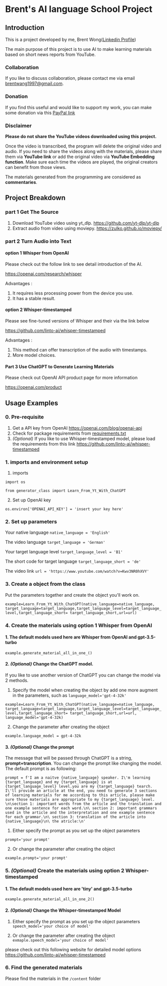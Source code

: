 # Brent's AI language School Project
## Introduction
This is a project developed by me, Brent Wong([Linkedin Profile](https://www.linkedin.com/in/mingqianwangbrent987614198/))

The main purpose of this project is to use AI to make learning materials based on short news reports from YouTube.

### Collaboration
If you like to discuss collaboration, please contact me via email [brentwang1997@gmail.com](brentwang1997@gmail.com).

### Donation
If you find this useful and would like to support my work,
you can make some donation via this [PayPal link](https://paypal.me/brentwmq?country.x=DE&locale.x=en_US
)

### Disclaimer
**Please do not share the YouTube videos downloaded using this project.**

Once the video is transcribed, the program will delete the original video and audio.
If you need to share the videos along with the materials, please share them via 
**YouTube link** or add the original video via **YouTube Embedding function**.
Make sure each time the videos are played, the original creators can benefit from those views.

The materials generated from the programming are considered as **commentaries**.

## Project Breakdown

### part 1 Get The Source

1. Download YouTube video using yt_dlp. https://github.com/yt-dlp/yt-dlp
2. Extract audio from video using moviepy. https://zulko.github.io/moviepy/

### part 2 Turn Audio into Text

#### option 1 Whisper from OpenAI
Please check out the follow link to see detail introduction of the AI.

https://openai.com/research/whisper

Advantages : 
1. It requires less processing power from the device you use.
2. It has a stable result.

#### option 2 Whisper-timestamped
Please see fine-tuned versions of Whisper and their via the link below

https://github.com/linto-ai/whisper-timestamped

Advantages :
1. This method can offer transcription of the audio with timestamps.
2. More model choices.

#### Part 3 Use ChatGPT to Generate Learning Materials
Please check out OpenAI API product page for more information

https://openai.com/product

## Usage Examples

### 0. Pre-requisite
1. Get a API key from OpenAI
https://openai.com/blog/openai-api
2. Check for package requirements from [requirements.txt](requirements.txt)
3. _(Optional)_ If you like to use Whisper-timestamped model, please
load the requirements from this link
https://github.com/linto-ai/whisper-timestamped

### 1. imports and environment setup
1. imports

`import os`

`from generator_class import Learn_From_Yt_With_ChatGPT`

2. Set up OpenAI key

`os.environ['OPENAI_API_KEY'] = 'insert your key here'
`

### 2. Set up parameters
Your native language
`native_language = 'English'`

The video language
`target_language = 'German'`

Your target language level
`target_language_level = 'B1'`

The short code for target language
`target_language_short = 'de'`

The video link
`url = 'https://www.youtube.com/watch?v=Kwv3NR0hXVY'`


### 3. Create a object from the class
Put the parameters together and create the object you'll work on.

`example=Learn_From_Yt_With_ChatGPT(native_language=native_language,
target_language=target_language,target_language_level=target_language_level,target_language_short= target_language_short,url=url)`


### 4. Create the materials using option 1 Whisper from OpenAI

#### 1. The default models used here are **Whisper from OpenAI** and **gpt-3.5-turbo**
`example.generate_material_all_in_one_()`

#### 2. _(Optional)_ Change the ChatGPT model.
If you like to use another version of ChatGPT you can change the 
model via 2 methods.
1. Specify the model when creating the object by add one more augment 
in the parameters, such as `language_model='gpt-4-32k'`

`example=Learn_From_Yt_With_ChatGPT(native_language=native_language,
target_language=target_language,target_language_level=target_language_level,target_language_short= target_language_short,url=url, language_model='gpt-4-32k)`


2. Change the parameter after creating the object

`example.language_model = gpt-4-32k`

#### 3. _(Optional)_ Change the prompt

The message that will be passed through ChatGPT is a string, **prompt+transcription**.
You can change the prompt like changing the model.
The default prompt is as following:

`prompt = f'I am a naitve {native_language} speaker. I\'m learning {target_language} and my {target_language} is at {target_language_level} level.you are my {target_language} tearch. I\'ll provide an article at the end, you need to generate 3 sections of learning materials for me according to this article, please make sure those materials are appropriate to my {target_language} level.
        \n\section 1: important words from the article and the translation and one example sentence for each word.\n\
        section 2: important grammars used in the article and the interpretation and one example sentence for each grammar.\n\
        section 3: translation of the article into {native_language}\n\
        the atricle:\n'`


1. Either specify the prompt as you set up the object parameters

`prompt='your prompt'`

2. Or change the parameter after creating the object

`example.prompt='your prompt'`


### 5. _(Optional)_ Create the materials using option 2 Whisper-timestamped
#### 1. The default models used here are 'tiny' and gpt-3.5-turbo 
`example.generate_material_all_in_one_2()
`
#### 2.  _(Optional)_ Change the Whisper-timestamped Model
1. Either specify the prompt as you set up the object parameters
`speech_model='your choice of model'`

2. Or change the parameter after creating the object
`exmaple.speech_model='your choice of model'`

please check out this following website for detailed model options
 https://github.com/linto-ai/whisper-timestamped

### 6. Find the generated materials
Please find the materials in the `/content` folder








